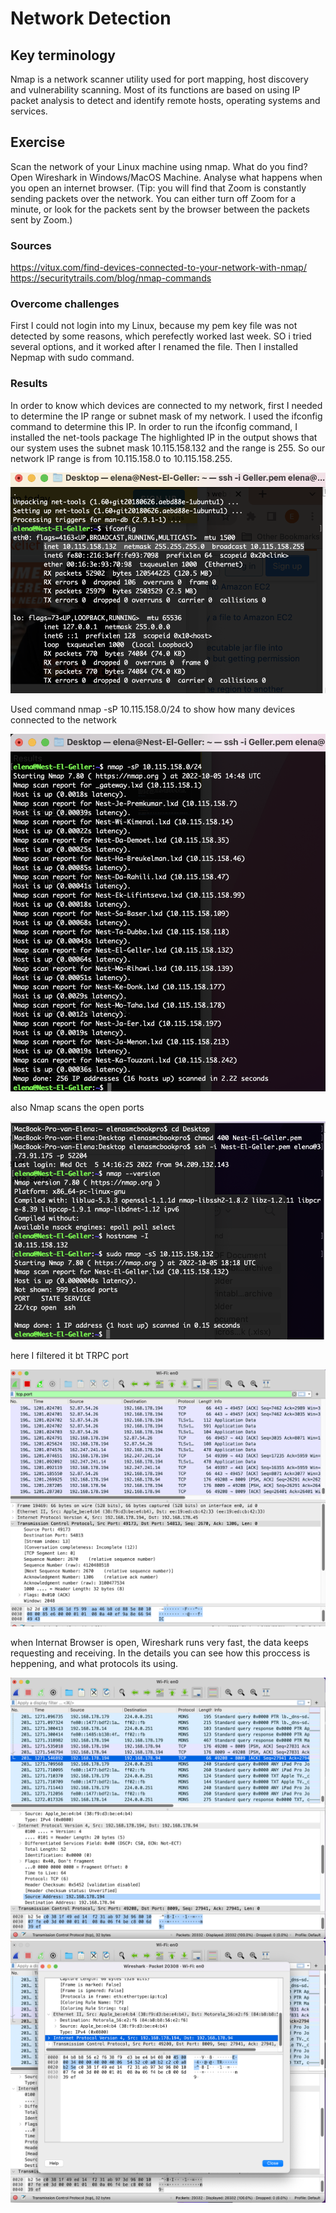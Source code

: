# Network Detection
 

## Key terminology

Nmap is a network scanner utility used for port mapping, host discovery and vulnerability scanning. Most of its functions are based on using IP packet analysis to detect and identify remote hosts, operating systems and services.

## Exercise

Scan the network of your Linux machine using nmap. What do you find?
Open Wireshark in Windows/MacOS Machine. Analyse what happens when you open an internet browser. (Tip: you will find that Zoom is constantly sending packets over the network. You can either turn off Zoom for a minute, or look for the packets sent by the browser between the packets sent by Zoom.)

### Sources

https://vitux.com/find-devices-connected-to-your-network-with-nmap/
https://securitytrails.com/blog/nmap-commands

### Overcome challenges

First I could not login into my Linux, because my pem key file was not detected by some reasons, which perefectly worked last week. SO i tried several options, and it worked after I renamed the file. Then I installed Nepmap with sudo command.

### Results

In order to know which devices are connected to my network, first I needed to determine the IP range or subnet mask of my network. I used the ifconfig command to determine this IP. In order to run the ifconfig command, I installed the net-tools package
The highlighted IP in the output shows that our system uses the subnet mask 10.115.158.132 and the range is 255. So our network IP range is from 10.115.158.0 to 10.115.158.255.

![Screenshot](https://github.com/Techgrounds-Cloud-9/cloud-9-elenageller/blob/main/00_includes/SECURITY/SEC-01-1.png)

Used command nmap -sP 10.115.158.0/24 to show how many devices connected to the network

![Screenshot](https://github.com/Techgrounds-Cloud-9/cloud-9-elenageller/blob/main/00_includes/SECURITY/SEC-01-2.png)

also Nmap scans the open ports

![Screenshot](https://github.com/Techgrounds-Cloud-9/cloud-9-elenageller/blob/main/00_includes/SECURITY/SEC01-3.png)

here I filtered it bt TRPC port

![Screenshot](https://github.com/Techgrounds-Cloud-9/cloud-9-elenageller/blob/main/00_includes/SECURITY/SEC-01-4.png)

when Internat Browser is open, Wireshark runs very fast, the data keeps requesting and receiving. In the details you can see how this proccess is heppening, and what protocols its using.

![Screenshot](https://github.com/Techgrounds-Cloud-9/cloud-9-elenageller/blob/main/00_includes/SECURITY/SEC-01-5.png)
![Screenshot](https://github.com/Techgrounds-Cloud-9/cloud-9-elenageller/blob/main/00_includes/SECURITY/SEC-01-6.png)

